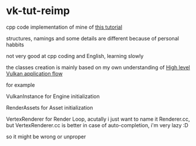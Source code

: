 # vk-tut-reimp

cpp code implementation of mine of [this tutorial](https://vulkan-tutorial.com)

structures, namings and some details are different because of personal habbits

not very good at cpp coding and English, learning slowly

the classes creation is mainly based on my own understanding of [High level Vulkan application flow](https://vkguide.dev/docs/introduction/vulkan_execution/#high-level-vulkan-application-flow)

for example

  VulkanInstance for Engine initialization

  RenderAssets for Asset initialization

  VertexRenderer for Render Loop, acutally i just want to name it Renderer.cc, but VertexRenderer.cc is better in case of auto-completion, i'm very lazy :D

so it might be wrong or unproper
